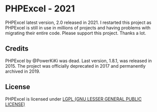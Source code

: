 # PHPExcel - 2021

PHPExcel latest version, 2.0 released in 2021. I restarted this project as PHPExcel is still in use in millions of projects and having problems with migrating their entire code. Please support this project. Thanks a lot.


## Credits
PHPExcel by @PowerKiKi was dead. Last version, 1.8.1, was released in 2015. The project was officially deprecated in 2017 and permanently archived in 2019.


## License

PHPExcel is licensed under [LGPL (GNU LESSER GENERAL PUBLIC LICENSE)](https://github.com/PHPOffice/PHPExcel/blob/master/license.md)
